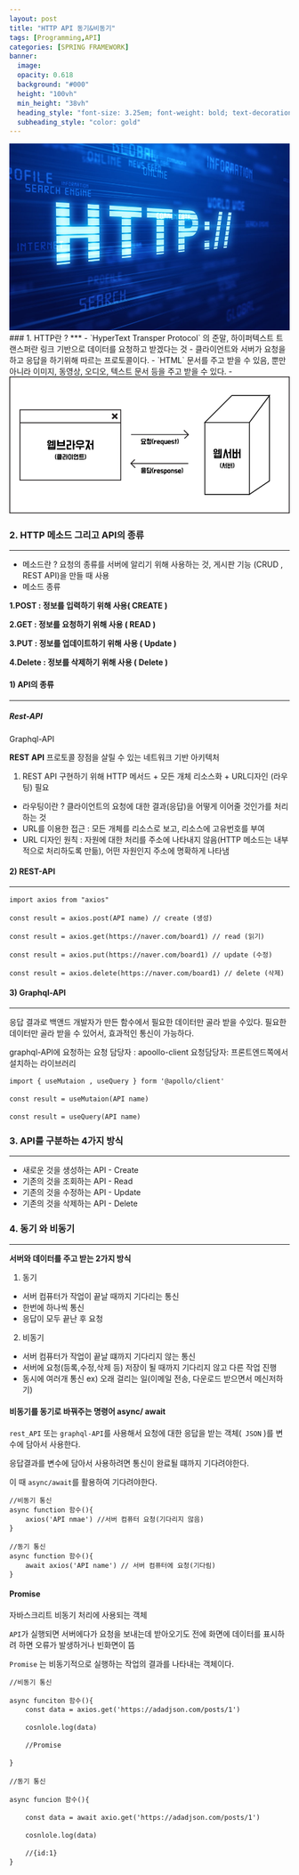 ```yaml
---
layout: post
title: "HTTP API 동기&비동기" 
tags: [Programming,API]
categories: [SPRING FRAMEWORK]
banner:
  image: 
  opacity: 0.618
  background: "#000"
  height: "100vh"
  min_height: "38vh"
  heading_style: "font-size: 3.25em; font-weight: bold; text-decoration: underline"
  subheading_style: "color: gold"
---
```


<img src="/assets/images/img/Gitblog_img/2022_04_15/HTTP_01.PNG"> 
### 1. HTTP란 ?
***
- `HyperText Transper Protocol` 의 준말, 하이퍼텍스트 트랜스퍼란 링크 기반으로 데이터를 요청하고 받겠다는 것 
- 클라이언트와 서버가 요청을 하고 응답을 하기위해 따르는 프로토콜이다.
- `HTML` 문서를 주고 받을 수 있음, 뿐만 아니라 이미지, 동영상, 오디오, 텍스트 문서 등을 주고 받을 수 있다.
- 

<img src="/assets/images/img/Gitblog_img/2022_04_15/HTTP_API01.PNG"> 

### 2. HTTP 메소드 그리고 API의 종류 
***
- 메소드란 ? 요청의 종류를 서버에 알리기 위해 사용하는 것, 게시판 기능 (CRUD , REST API)을 만들 때 사용
- 메소드 종류


<b>1.POST : 정보를 입력하기 위해 사용( CREATE )</b> 

<b>2.GET : 정보를 요청하기 위해 사용 ( READ )</b>

<b>3.PUT : 정보를 업데이트하기 위해 사용 ( Update )</b>

<b>4.Delete : 정보를 삭제하기 위해 사용 ( Delete )</b>


#### 1) API의 종류
***
##### Rest-API
Graphql-API

<b>REST API</b> 
프로토콜 장점을 살릴 수 있는 네트워크 기반 아키텍처 
1) REST API 구현하기 위해 HTTP 메서드 + 모든 개체 리소스화 + URL디자인 (라우팅) 필요
- 라우팅이란 ? 클라이언트의 요청에 대한 결과(응답)을 어떻게 이어줄 것인가를 처리하는 것 
- URL를 이용한 접근 : 모든 개체를 리소스로 보고, 리소스에 고유번호를 부여 
- URL 디자인 원칙 : 자원에 대한 처리를 주소에 나타내지 않음(HTTP 메소드는 내부적으로 처리하도록 만듦), 어떤 자원인지 주소에 
명확하게 나타냄

#### 2) REST-API
*** 

~~~
import axios from "axios"

const result = axios.post(API name) // create (생성)

const result = axios.get(https://naver.com/board1) // read (읽기)

const result = axios.put(https://naver.com/board1) // update (수정)

const result = axios.delete(https://naver.com/board1) // delete (삭제)
~~~

#### 3) Graphql-API
***
응답 결과로 백앤드 개발자가 만든 함수에서 필요한 데이터만 골라 받을 수있다.
필요한 데이터만 골라 받을 수 있어서, 효과적인 통신이 가능하다.

 graphql-API에 요청하는 요청 담당자 : apoollo-client
요청담당자: 프론트엔드쪽에서 설치하는 라이브러리 

~~~
import { useMutaion , useQuery } form '@apollo/client'

const result = useMutaion(API name)

const result = useQuery(API name)
~~~

### 3. API를 구분하는 4가지 방식
***
- 새로운 것을 생성하는 API - Create
- 기존의 것을 조회하는 API - Read
- 기존의 것을 수정하는 API - Update
- 기존의 것을 삭제하는 API - Delete

### 4. 동기 와 비동기
*** 

<b>서버와 데이터를 주고 받는 2가지 방식</b>

1. 동기
- 서버 컴퓨터가 작업이 끝날 때까지 기다리는 통신
- 한번에 하나씩 통신
- 응답이 모두 끝난 후 요청

2. 비동기
- 서버 컴퓨터가 작업이 끝날 떄까지 기다리지 않는 통신
- 서버에 요청(등록,수정,삭제 등) 저장이 될 때까지 기다리지 않고 다른 작업 진행
- 동시에 여러개 통신
ex) 오래 걸리는 일(이메일 전송, 다운로드 받으면서 메신저하기)

#### 비동기를 동기로 바꿔주는 명령어 async/ await
`rest_API` 또는 `graphql-API`를 사용해서 요청에 대한 응답을 받는 객체(` JSON` )를 변수에 담아서 사용한다.

응답결과를 변수에 담아서 사용하려면 통신이 완료될 떄까지 기다려야한다.

이 때 `async/await`를 활용하여 기다려야한다.

~~~
//비동기 통신
async function 함수(){
    axios('API nmae') //서버 컴퓨터 요청(기다리지 않음)
}

//동기 통신
async function 함수(){
    await axios('API name') // 서버 컴퓨터에 요청(기다림)
}
~~~

#### Promise
자바스크리트 비동기 처리에 사용되는 객체

`API`가 실행되면 서버에다가 요청을 보내는데 받아오기도 전에 화면에 데이터를 표시하려 하면 오류가 발생하거나 빈화면이 뜸

`Promise` 는 비동기적으로 실행하는 작업의 결과를 나타내는 객체이다.


~~~
//비동기 통신

async funciton 함수(){
    const data = axios.get('https://adadjson.com/posts/1')

    cosnlole.log(data)

    //Promise

}

//동기 통신

async funcion 함수(){

    const data = await axio.get('https://adadjson.com/posts/1')

    cosnlole.log(data)

    //{id:1}
}
~~~